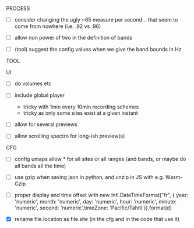 

PROCESS

- [ ] consider changing the ugly ~65 measure per second... that seem to come from nowhere (i.e. .92 vs .96)

- [ ] allow non power of two in the definition of bands
- [ ] (tool) suggest the config values when we give the band bounds in Hz

TOOL


UI

- [ ] do volumes etc

- [ ] include global player
  - tricky with 1min every 10min recording schemes
  - tricky as only some sites exist at a given instant

- [ ] allow for several previews
- [ ] allow scrolling spectro for long-ish preview(s)



CFG

- [ ] config umaps allow \* for all sites or all ranges (and bands, or maybe do all bands all the time)

- [ ] use gzip when saving json in python, and unzip in JS with e.g. Wasm-Gzip

- [ ] proper display and time offset with new Intl.DateTimeFormat("fr", { year: 'numeric',
      month: 'numeric',
      day: 'numeric',
      hour: 'numeric',
      minute: 'numeric',
      second: 'numeric',timeZone: 'Pacific/Tahiti'}).format(d)

- [x] rename file.location as file.site (in the cfg and in the code that use it)
